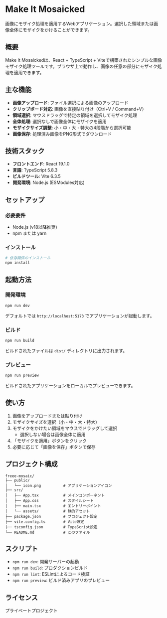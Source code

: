 # Make It Mosaicked

画像にモザイク処理を適用するWebアプリケーション。選択した領域または画像全体にモザイクをかけることができます。

## 概要

Make It Mosaickedは、React + TypeScript + Viteで構築されたシンプルな画像モザイク処理ツールです。ブラウザ上で動作し、画像の任意の部分にモザイク処理を適用できます。

## 主な機能

- **画像アップロード**: ファイル選択による画像のアップロード
- **クリップボード対応**: 画像を直接貼り付け（Ctrl+V / Command+V）
- **領域選択**: マウスドラッグで特定の領域を選択してモザイク処理
- **全体処理**: 選択なしで画像全体にモザイクを適用
- **モザイクサイズ調整**: 小・中・大・特大の4段階から選択可能
- **画像保存**: 処理済み画像をPNG形式でダウンロード

## 技術スタック

- **フロントエンド**: React 19.1.0
- **言語**: TypeScript 5.8.3
- **ビルドツール**: Vite 6.3.5
- **開発環境**: Node.js (ESModules対応)

## セットアップ

### 必要要件

- Node.js (v18以降推奨)
- npm または yarn

### インストール

```bash
# 依存関係のインストール
npm install
```

## 起動方法

### 開発環境

```bash
npm run dev
```

デフォルトでは `http://localhost:5173` でアプリケーションが起動します。

### ビルド

```bash
npm run build
```

ビルドされたファイルは `dist/` ディレクトリに出力されます。

### プレビュー

```bash
npm run preview
```

ビルドされたアプリケーションをローカルでプレビューできます。

## 使い方

1. 画像をアップロードまたは貼り付け
2. モザイクサイズを選択（小・中・大・特大）
3. モザイクをかけたい領域をマウスでドラッグして選択
   - 選択しない場合は画像全体に適用
4. 「モザイクを適用」ボタンをクリック
5. 必要に応じて「画像を保存」ボタンで保存

## プロジェクト構成

```
freee-mosaic/
├── public/
│   └── icon.png          # アプリケーションアイコン
├── src/
│   ├── App.tsx           # メインコンポーネント
│   ├── App.css           # スタイルシート
│   ├── main.tsx          # エントリーポイント
│   └── assets/           # 静的アセット
├── package.json          # プロジェクト設定
├── vite.config.ts        # Vite設定
├── tsconfig.json         # TypeScript設定
└── README.md             # このファイル
```

## スクリプト

- `npm run dev`: 開発サーバーの起動
- `npm run build`: プロダクションビルド
- `npm run lint`: ESLintによるコード検証
- `npm run preview`: ビルド済みアプリのプレビュー

## ライセンス

プライベートプロジェクト
